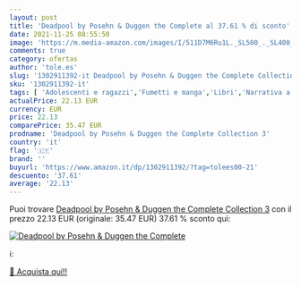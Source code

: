 ```yaml
---
layout: post
title: 'Deadpool by Posehn & Duggen the Complete al 37.61 % di sconto'
date: 2021-11-25 08:55:50
image: 'https://m.media-amazon.com/images/I/511D7M6Ru1L._SL500_._SL400_.jpg'
comments: true
category: ofertas
author: 'tole.es'
slug: '1302911392-it Deadpool by Posehn & Duggen the Complete Collection 3'
sku: '1302911392-it'
tags: [ 'Adolescenti e ragazzi','Fumetti e manga','Libri','Narrativa a fumetti', ]
actualPrice: 22.13 EUR
currency: EUR
price: 22.13
comparePrice: 35.47 EUR
prodname: 'Deadpool by Posehn & Duggen the Complete Collection 3'
country: 'it'
flag: '🇮🇹'
brand: ''
buyurl: 'https://www.amazon.it/dp/1302911392/?tag=tolees00-21'
descuento: '37.61'
average: '22.13'
---
```


Puoi trovare [Deadpool by Posehn & Duggen the Complete Collection 3](https://www.amazon.it/dp/1302911392/?tag=tolees00-21) con il prezzo 22.13 EUR (originale: 35.47 EUR) 37.61 % sconto qui:

[![Deadpool by Posehn & Duggen the Complete](https://m.media-amazon.com/images/I/511D7M6Ru1L._SL500_._SL400_.jpg)](https://www.amazon.it/dp/1302911392/?tag=tolees00-21)

ℹ️:


[🛒 Acquista qui!!](https://www.amazon.it/dp/1302911392/?tag=tolees00-21)
